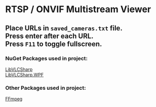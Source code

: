 # RTSP / ONVIF Multistream Viewer

## Place URLs in `saved_cameras.txt` file.<br>Press enter after each URL.<br>Press `F11` to toggle fullscreen.

### NuGet Packages used in project:
[LibVLCSharp](https://www.nuget.org/packages/LibVLCSharp/3.9.2)
<br>
[LibVLCSharp.WPF](https://www.nuget.org/packages/LibVLCSharp.WPF/3.9.2)

### Other Packages used in project:
[FFmpeg](https://www.ffmpeg.org/)
